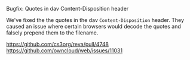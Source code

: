 Bugfix: Quotes in dav Content-Disposition header

We've fixed the the quotes in the dav `Content-Disposition` header. They caused an issue where certain browsers would decode the quotes and falsely prepend them to the filename.

https://github.com/cs3org/reva/pull/4748
https://github.com/owncloud/web/issues/11031

